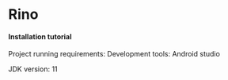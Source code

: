# Rino

#### Installation tutorial

Project running requirements:
Development tools: Android studio

JDK version: 11
